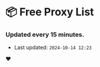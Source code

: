 # :package: Free Proxy List
### Updated every 15 minutes.

- Last updated: `2024-10-14 12:23`

:heart:
